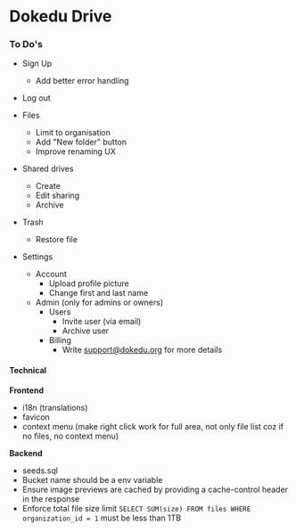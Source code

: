 # Dokedu Drive

### To Do's

- Sign Up
  - Add better error handling

- Log out

- Files
  - Limit to organisation
  - Add "New folder" button
  - Improve renaming UX
- Shared drives
  - Create
  - Edit sharing
  - Archive
- Trash
  - Restore file

- Settings
  - Account
    - Upload profile picture
    - Change first and last name
  - Admin (only for admins or owners)
    - Users
      - Invite user (via email)
      - Archive user
    - Billing
      - Write support@dokedu.org for more details


#### Technical

**Frontend**
- i18n (translations)
- favicon
- context menu (make right click work for full area, not only file list coz if no files, no context menu)

**Backend**
- seeds.sql
- Bucket name should be a env variable
- Ensure image previews are cached by providing a cache-control header in the response
- Enforce total file size limit
  `SELECT SUM(size) FROM files WHERE organization_id = 1` must be less than 1TB
